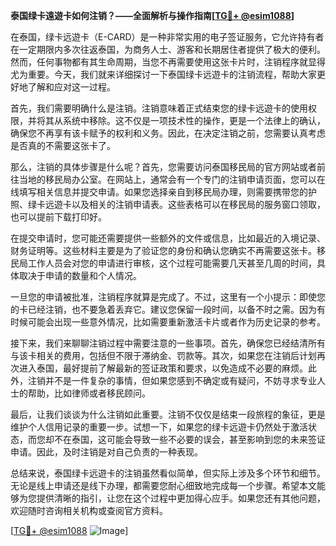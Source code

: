 **泰国绿卡遠遊卡如何注销？——全面解析与操作指南[[TG💪+ @esim1088](https://t.me/s/esim1088)]**

在泰国，绿卡远遊卡（E-CARD）是一种非常实用的电子签证服务，它允许持有者在一定期限内多次往返泰国，为商务人士、游客和长期居住者提供了极大的便利。然而，任何事物都有其生命周期，当您不再需要使用这张卡片时，注销程序就显得尤为重要。今天，我们就来详细探讨一下泰国绿卡远遊卡的注销流程，帮助大家更好地了解和应对这一过程。

首先，我们需要明确什么是注销。注销意味着正式结束您的绿卡远遊卡的使用权限，并将其从系统中移除。这不仅是一项技术性的操作，更是一个法律上的确认，确保您不再享有该卡赋予的权利和义务。因此，在决定注销之前，您需要认真考虑是否真的不需要这张卡了。

那么，注销的具体步骤是什么呢？首先，您需要访问泰国移民局的官方网站或者前往当地的移民局办公室。在网站上，通常会有一个专门的注销申请页面，您可以在线填写相关信息并提交申请。如果您选择亲自到移民局办理，则需要携带您的护照、绿卡远遊卡以及相关的注销申请表。这些表格可以在移民局的服务窗口领取，也可以提前下载打印好。

在提交申请时，您可能还需要提供一些额外的文件或信息，比如最近的入境记录、财务证明等。这些材料主要是为了验证您的身份和确认您确实不再需要这张卡。移民局工作人员会对您的申请进行审核，这个过程可能需要几天甚至几周的时间，具体取决于申请的数量和个人情况。

一旦您的申请被批准，注销程序就算是完成了。不过，这里有一个小提示：即使您的卡已经注销，也不要急着丢弃它。建议您保留一段时间，以备不时之需。因为有时候可能会出现一些意外情况，比如需要重新激活卡片或者作为历史记录的参考。

接下来，我们来聊聊注销过程中需要注意的一些事项。首先，确保您已经结清所有与该卡相关的费用，包括但不限于滞纳金、罚款等。其次，如果您在注销后计划再次进入泰国，最好提前了解最新的签证政策和要求，以免造成不必要的麻烦。此外，注销并不是一件复杂的事情，但如果您感到不确定或有疑问，不妨寻求专业人士的帮助，比如律师或者移民顾问。

最后，让我们谈谈为什么注销如此重要。注销不仅仅是结束一段旅程的象征，更是维护个人信用记录的重要一步。试想一下，如果您的绿卡远遊卡仍然处于激活状态，而您却不在泰国，这可能会导致一些不必要的误会，甚至影响到您的未来签证申请。因此，及时注销是对自己负责的一种表现。

总结来说，泰国绿卡远遊卡的注销虽然看似简单，但实际上涉及多个环节和细节。无论是线上申请还是线下办理，都需要您耐心细致地完成每一个步骤。希望本文能够为您提供清晰的指引，让您在这个过程中更加得心应手。如果您还有其他问题，欢迎随时咨询相关机构或查阅官方资料。

[[TG💪+ @esim1088](https://t.me/s/esim1088) ![Image](https://i.postimg.cc/4NQfJmqS/Snipaste-2025-05-13-00-14-12.png)]